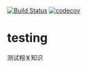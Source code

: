 [![Build Status](https://travis-ci.org/Samaritan89/testing.svg?branch=dev)](https://travis-ci.org/Samaritan89/testing)
[![codecov](https://codecov.io/gh/Samaritan89/testing/branch/master/graph/badge.svg)](https://codecov.io/gh/Samaritan89/testing)

# testing


测试相关知识
